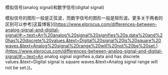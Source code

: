 模拟信号(analog signal)和数字信号(digital signal)



模拟信号的图形一般是正弦波，而数字信号的图形一般是矩形波。更多关于两者的区别可以参考[这篇博客]([https://www.elprocus.com/differences-between-analog-signal-and-digital-signal/#:~:text=An%20analog%20signal%20signifies%20a,data%20and%20has%20discrete%20values.&text=Digital%20signal%20is%20square%20waves.&text=Analog%20signal%20range%20will%20not%20be%20set.](https://www.elprocus.com/differences-between-analog-signal-and-digital-signal/#:~:text=An analog signal signifies a,data and has discrete values.&text=Digital signal is square waves.&text=Analog signal range will not be set.))。 